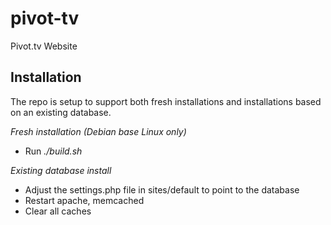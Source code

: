 pivot-tv
========

Pivot.tv Website

Installation
------------
The repo is setup to support both fresh installations and installations based on
an existing database.

*Fresh installation (Debian base Linux only)*

- Run *./build.sh*

*Existing database install*

- Adjust the settings.php file in sites/default to point to the database
- Restart apache, memcached
- Clear all caches
